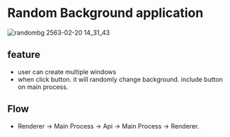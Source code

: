 # Random Background application

![randombg 2563-02-20 14_31_43](https://user-images.githubusercontent.com/14157896/74910784-e3a7c900-53ed-11ea-8f04-81c4353d8520.gif)

## feature

- user can create multiple windows
- when click button. it will randomly change background. include button on main process.

## Flow

- Renderer -> Main Process -> Api -> Main Process -> Renderer.

